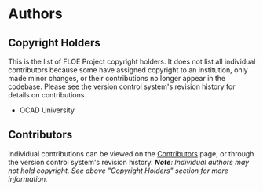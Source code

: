 # Authors

## Copyright Holders

This is the list of FLOE Project copyright holders. It does not list all individual contributors because some have assigned
copyright to an institution, only made minor changes, or their contributions no longer appear in the codebase.
Please see the version control system's revision history for details on contributions.

* OCAD University

## Contributors

Individual contributions can be viewed on the
[Contributors](https://github.com/fluid-project/floeproject.org/graphs/contributors) page, or through the version control
system's revision history.
_**Note**: Individual authors may not hold copyright. See above "Copyright Holders" section for more information._
